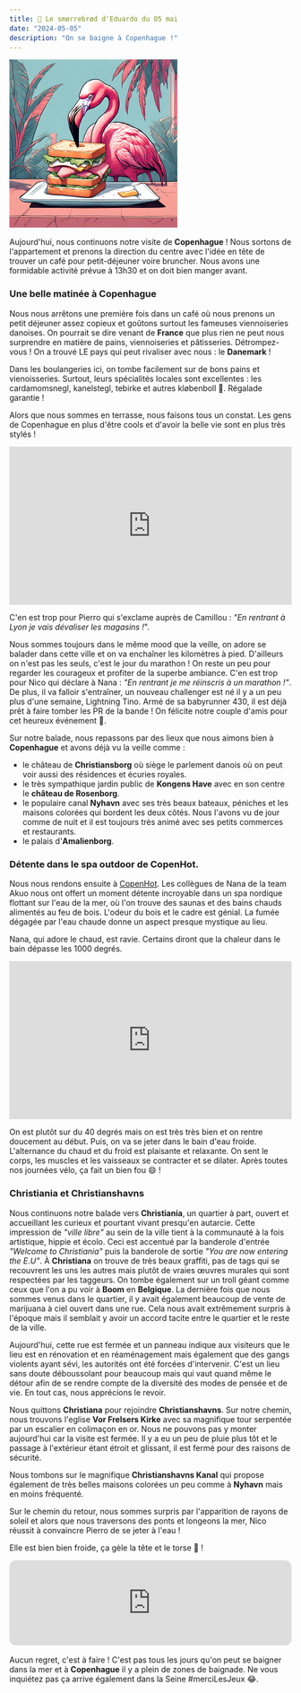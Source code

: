 ```yaml
---
title: 🥪 Le smørrebrød d'Eduardo du 05 mai
date: "2024-05-05"
description: "On se baigne à Copenhague !"
---
```


![Smorrebrod d'Eduardo](../smorrebrod_eduardo.png)

Aujourd'hui, nous continuons notre visite de **Copenhague** ! Nous sortons de l'appartement et prenons la direction du centre avec l'idée en tête de trouver un café pour petit-déjeuner voire bruncher. Nous avons une formidable activité prévue à 13h30 et on doit bien manger avant. 

### Une belle matinée à Copenhague

Nous nous arrêtons une première fois dans un café où nous prenons un petit déjeuner assez copieux et goûtons surtout les fameuses viennoiseries danoises. On pourrait se dire venant de **France** que plus rien ne peut nous surprendre en matière de pains, viennoiseries et pâtisseries. Détrompez-vous ! On a trouvé LE pays qui peut rivaliser avec nous : le **Danemark** !

Dans les boulangeries ici, on tombe facilement sur de bons pains et vienoisseries. Surtout, leurs spécialités locales sont excellentes : les cardamomsnegl, kanelstegl, tebirke et autres kløbenboll 🤤. Régalade garantie !

Alors que nous sommes en terrasse, nous faisons tous un constat. Les gens de Copenhague en plus d'être cools et d'avoir la belle vie sont en plus très stylés !

<div style="width: 100%; height: 0; position: relative; padding-bottom: 56%;"><iframe src="https://giphy.com/embed/26ni7tlzB8bllMIi4" style="top: 0; left: 0; width: 100%; height: 100%; position: absolute; border: 0;" allowfullscreen scrolling="no" allow="encrypted-media;" class="giphy-embed"></iframe></div>

C'en est trop pour Pierro qui s'exclame auprès de Camillou : *"En rentrant à Lyon je vais dévaliser les magasins !*".

Nous sommes toujours dans le même mood que la veille, on adore se balader dans cette ville et on va enchaîner les kilomètres à pied. D'ailleurs on n'est pas les seuls, c'est le jour du marathon ! On reste un peu pour regarder les courageux et profiter de la superbe ambiance. C'en est trop pour Nico qui déclare à Nana : *"En rentrant je me réinscris à un marathon !"*. De plus, il va falloir s'entraîner, un nouveau challenger est né il y a un peu plus d'une semaine, Lightning Tino. Armé de sa babyrunner 430, il est déjà prêt à faire tomber les PR de la bande ! On félicite notre couple d'amis pour cet heureux événement 🥰. 

Sur notre balade, nous repassons par des lieux que nous aimons bien à **Copenhague** et avons déjà vu la veille comme :
- le château de **Christiansborg** où siège le parlement danois où on peut voir aussi des résidences et écuries royales.
- le très sympathique jardin public de **Kongens Have** avec en son centre le **château de Rosenborg**.
- le populaire canal **Nyhavn** avec ses très beaux bateaux, péniches et les maisons colorées qui bordent les deux côtés. Nous l'avons vu de jour comme de nuit et il est toujours très animé avec ses petits commerces et restaurants.
- le palais d'**Amalienborg**.

### Détente dans le spa outdoor de CopenHot.

Nous nous rendons ensuite à [CopenHot](https://copenhot.com/). Les collègues de Nana de la team Akuo nous ont offert un moment détente incroyable dans un spa nordique flottant sur l'eau de la mer, où l'on trouve des saunas et des bains chauds alimentés au feu de bois. L'odeur du bois et le cadre est génial. La fumée dégagée par l'eau chaude donne un aspect presque mystique au lieu. 

Nana, qui adore le chaud, est ravie. Certains diront que la chaleur dans le bain dépasse les 1000 degrés.

<div style="width: 100%; height: 0; position: relative; padding-bottom: 56%;"><iframe src="https://giphy.com/embed/RXFiL6IR083II" style="top: 0; left: 0; width: 100%; height: 100%; position: absolute; border: 0;" allowfullscreen scrolling="no" allow="encrypted-media;" class="giphy-embed"></iframe></div>

On est plutôt sur du 40 degrés mais on est très très bien et on rentre doucement au début. Puis, on va se jeter dans le bain d'eau froide. L'alternance du chaud et du froid est plaisante et relaxante. On sent le corps, les muscles et les vaisseaux se contracter et se dilater. Après toutes nos journées vélo, ça fait un bien fou 😄 !

### Christiania et Christianshavns
Nous continuons notre balade vers **Christiania**, un quartier à part, ouvert et accueillant les curieux et pourtant vivant presqu'en autarcie. Cette impression de *"ville libre"* au sein de la ville tient à la communauté à la fois artistique, hippie et écolo. Ceci est accentué par la banderole d'entrée *"Welcome to Christiania"* puis la banderole de sortie *"You are now entering the E.U"*. À **Christiana** on trouve de très beaux graffiti, pas de tags qui se recouvrent les uns les autres mais plutôt de vraies œuvres murales qui sont respectées par les taggeurs. On tombe également sur un troll géant comme ceux que l'on a pu voir à **Boom** en **Belgique**. La dernière fois que nous sommes venus dans le quartier, il y avait également beaucoup de vente de marijuana à ciel ouvert dans une rue. Cela nous avait extrêmement surpris à l'époque mais il semblait y avoir un accord tacite entre le quartier et le reste de la ville.

Aujourd'hui, cette rue est fermée et un panneau indique aux visiteurs que le lieu est en rénovation et en réaménagement mais également que des gangs violents ayant sévi, les autorités ont été forcées d'intervenir. C'est un lieu sans doute déboussolant pour beaucoup mais qui vaut quand même le détour afin de se rendre compte de la diversité des modes de pensée et de vie. En tout cas, nous apprécions le revoir.

Nous quittons **Christiana** pour rejoindre **Christianshavns**. Sur notre chemin, nous trouvons l'eglise **Vor Frelsers Kirke** avec sa magnifique tour serpentée par un escalier en colimaçon en or. Nous ne pouvons pas y monter aujourd'hui car la visite est fermée. Il y a eu un peu de pluie plus tôt et le passage à l'extérieur étant étroit et glissant, il est fermé pour des raisons de sécurité.

Nous tombons sur le magnifique **Christianshavns Kanal** qui propose également de très belles maisons colorées un peu comme à **Nyhavn** mais en moins fréquenté.

Sur le chemin du retour, nous sommes surpris par l'apparition de rayons de soleil et alors que nous traversons des ponts et longeons la mer, Nico réussit à convaincre Pierro de se jeter à l'eau !

Elle est bien bien froide, ça gèle la tête et le torse 🥶 !

<iframe style="border-radius:12px" src="https://open.spotify.com/embed/track/6JIC3hbC28JZKZ8AlAqX8h?utm_source=generator" width="100%" height="152" frameBorder="0" allow="autoplay; clipboard-write; encrypted-media; picture-in-picture" loading="lazy"></iframe>

Aucun regret, c'est à faire ! C'est pas tous les jours qu'on peut se baigner dans la mer et à **Copenhague** il y a plein de zones de baignade. Ne vous inquiétez pas ça arrive également dans la Seine #merciLesJeux 😂.
